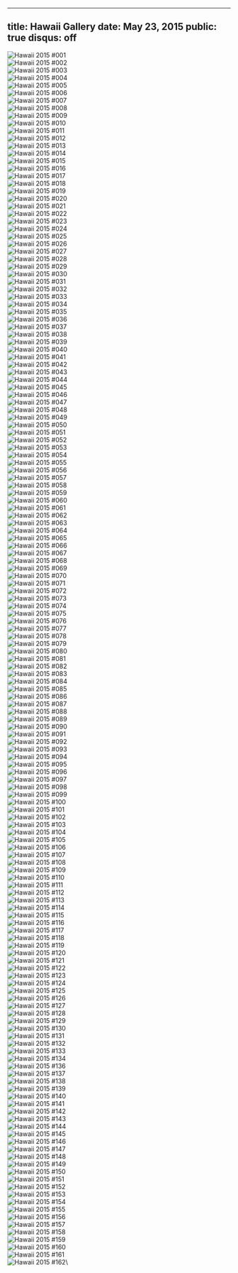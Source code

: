 ----
title: Hawaii Gallery
date: May 23, 2015
public: true
disqus: off
----

![Hawaii 2015 #001](/media/page/travel/hawaii15/hawaii15-001.jpg)\
![Hawaii 2015 #002](/media/page/travel/hawaii15/hawaii15-002.jpg)\
![Hawaii 2015 #003](/media/page/travel/hawaii15/hawaii15-003.jpg)\
![Hawaii 2015 #004](/media/page/travel/hawaii15/hawaii15-004.jpg)\
![Hawaii 2015 #005](/media/page/travel/hawaii15/hawaii15-005.jpg)\
![Hawaii 2015 #006](/media/page/travel/hawaii15/hawaii15-006.jpg)\
![Hawaii 2015 #007](/media/page/travel/hawaii15/hawaii15-007.jpg)\
![Hawaii 2015 #008](/media/page/travel/hawaii15/hawaii15-008.jpg)\
![Hawaii 2015 #009](/media/page/travel/hawaii15/hawaii15-009.jpg)\
![Hawaii 2015 #010](/media/page/travel/hawaii15/hawaii15-010.jpg)\
![Hawaii 2015 #011](/media/page/travel/hawaii15/hawaii15-011.jpg)\
![Hawaii 2015 #012](/media/page/travel/hawaii15/hawaii15-012.jpg)\
![Hawaii 2015 #013](/media/page/travel/hawaii15/hawaii15-013.jpg)\
![Hawaii 2015 #014](/media/page/travel/hawaii15/hawaii15-014.jpg)\
![Hawaii 2015 #015](/media/page/travel/hawaii15/hawaii15-015.jpg)\
![Hawaii 2015 #016](/media/page/travel/hawaii15/hawaii15-016.jpg)\
![Hawaii 2015 #017](/media/page/travel/hawaii15/hawaii15-017.jpg)\
![Hawaii 2015 #018](/media/page/travel/hawaii15/hawaii15-018.jpg)\
![Hawaii 2015 #019](/media/page/travel/hawaii15/hawaii15-019.jpg)\
![Hawaii 2015 #020](/media/page/travel/hawaii15/hawaii15-020.jpg)\
![Hawaii 2015 #021](/media/page/travel/hawaii15/hawaii15-021.jpg)\
![Hawaii 2015 #022](/media/page/travel/hawaii15/hawaii15-022.jpg)\
![Hawaii 2015 #023](/media/page/travel/hawaii15/hawaii15-023.jpg)\
![Hawaii 2015 #024](/media/page/travel/hawaii15/hawaii15-024.jpg)\
![Hawaii 2015 #025](/media/page/travel/hawaii15/hawaii15-025.jpg)\
![Hawaii 2015 #026](/media/page/travel/hawaii15/hawaii15-026.jpg)\
![Hawaii 2015 #027](/media/page/travel/hawaii15/hawaii15-027.jpg)\
![Hawaii 2015 #028](/media/page/travel/hawaii15/hawaii15-028.jpg)\
![Hawaii 2015 #029](/media/page/travel/hawaii15/hawaii15-029.jpg)\
![Hawaii 2015 #030](/media/page/travel/hawaii15/hawaii15-030.jpg)\
![Hawaii 2015 #031](/media/page/travel/hawaii15/hawaii15-031.jpg)\
![Hawaii 2015 #032](/media/page/travel/hawaii15/hawaii15-032.jpg)\
![Hawaii 2015 #033](/media/page/travel/hawaii15/hawaii15-033.jpg)\
![Hawaii 2015 #034](/media/page/travel/hawaii15/hawaii15-034.jpg)\
![Hawaii 2015 #035](/media/page/travel/hawaii15/hawaii15-035.jpg)\
![Hawaii 2015 #036](/media/page/travel/hawaii15/hawaii15-036.jpg)\
![Hawaii 2015 #037](/media/page/travel/hawaii15/hawaii15-037.jpg)\
![Hawaii 2015 #038](/media/page/travel/hawaii15/hawaii15-038.jpg)\
![Hawaii 2015 #039](/media/page/travel/hawaii15/hawaii15-039.jpg)\
![Hawaii 2015 #040](/media/page/travel/hawaii15/hawaii15-040.jpg)\
![Hawaii 2015 #041](/media/page/travel/hawaii15/hawaii15-041.jpg)\
![Hawaii 2015 #042](/media/page/travel/hawaii15/hawaii15-042.jpg)\
![Hawaii 2015 #043](/media/page/travel/hawaii15/hawaii15-043.jpg)\
![Hawaii 2015 #044](/media/page/travel/hawaii15/hawaii15-044.jpg)\
![Hawaii 2015 #045](/media/page/travel/hawaii15/hawaii15-045.jpg)\
![Hawaii 2015 #046](/media/page/travel/hawaii15/hawaii15-046.jpg)\
![Hawaii 2015 #047](/media/page/travel/hawaii15/hawaii15-047.jpg)\
![Hawaii 2015 #048](/media/page/travel/hawaii15/hawaii15-048.jpg)\
![Hawaii 2015 #049](/media/page/travel/hawaii15/hawaii15-049.jpg)\
![Hawaii 2015 #050](/media/page/travel/hawaii15/hawaii15-050.jpg)\
![Hawaii 2015 #051](/media/page/travel/hawaii15/hawaii15-051.jpg)\
![Hawaii 2015 #052](/media/page/travel/hawaii15/hawaii15-052.jpg)\
![Hawaii 2015 #053](/media/page/travel/hawaii15/hawaii15-053.jpg)\
![Hawaii 2015 #054](/media/page/travel/hawaii15/hawaii15-054.jpg)\
![Hawaii 2015 #055](/media/page/travel/hawaii15/hawaii15-055.jpg)\
![Hawaii 2015 #056](/media/page/travel/hawaii15/hawaii15-056.jpg)\
![Hawaii 2015 #057](/media/page/travel/hawaii15/hawaii15-057.jpg)\
![Hawaii 2015 #058](/media/page/travel/hawaii15/hawaii15-058.jpg)\
![Hawaii 2015 #059](/media/page/travel/hawaii15/hawaii15-059.jpg)\
![Hawaii 2015 #060](/media/page/travel/hawaii15/hawaii15-060.jpg)\
![Hawaii 2015 #061](/media/page/travel/hawaii15/hawaii15-061.jpg)\
![Hawaii 2015 #062](/media/page/travel/hawaii15/hawaii15-062.jpg)\
![Hawaii 2015 #063](/media/page/travel/hawaii15/hawaii15-063.jpg)\
![Hawaii 2015 #064](/media/page/travel/hawaii15/hawaii15-064.jpg)\
![Hawaii 2015 #065](/media/page/travel/hawaii15/hawaii15-065.jpg)\
![Hawaii 2015 #066](/media/page/travel/hawaii15/hawaii15-066.jpg)\
![Hawaii 2015 #067](/media/page/travel/hawaii15/hawaii15-067.jpg)\
![Hawaii 2015 #068](/media/page/travel/hawaii15/hawaii15-068.jpg)\
![Hawaii 2015 #069](/media/page/travel/hawaii15/hawaii15-069.jpg)\
![Hawaii 2015 #070](/media/page/travel/hawaii15/hawaii15-070.jpg)\
![Hawaii 2015 #071](/media/page/travel/hawaii15/hawaii15-071.jpg)\
![Hawaii 2015 #072](/media/page/travel/hawaii15/hawaii15-072.jpg)\
![Hawaii 2015 #073](/media/page/travel/hawaii15/hawaii15-073.jpg)\
![Hawaii 2015 #074](/media/page/travel/hawaii15/hawaii15-074.jpg)\
![Hawaii 2015 #075](/media/page/travel/hawaii15/hawaii15-075.jpg)\
![Hawaii 2015 #076](/media/page/travel/hawaii15/hawaii15-076.jpg)\
![Hawaii 2015 #077](/media/page/travel/hawaii15/hawaii15-077.jpg)\
![Hawaii 2015 #078](/media/page/travel/hawaii15/hawaii15-078.jpg)\
![Hawaii 2015 #079](/media/page/travel/hawaii15/hawaii15-079.jpg)\
![Hawaii 2015 #080](/media/page/travel/hawaii15/hawaii15-080.jpg)\
![Hawaii 2015 #081](/media/page/travel/hawaii15/hawaii15-081.jpg)\
![Hawaii 2015 #082](/media/page/travel/hawaii15/hawaii15-082.jpg)\
![Hawaii 2015 #083](/media/page/travel/hawaii15/hawaii15-083.jpg)\
![Hawaii 2015 #084](/media/page/travel/hawaii15/hawaii15-084.jpg)\
![Hawaii 2015 #085](/media/page/travel/hawaii15/hawaii15-085.jpg)\
![Hawaii 2015 #086](/media/page/travel/hawaii15/hawaii15-086.jpg)\
![Hawaii 2015 #087](/media/page/travel/hawaii15/hawaii15-087.jpg)\
![Hawaii 2015 #088](/media/page/travel/hawaii15/hawaii15-088.jpg)\
![Hawaii 2015 #089](/media/page/travel/hawaii15/hawaii15-089.jpg)\
![Hawaii 2015 #090](/media/page/travel/hawaii15/hawaii15-090.jpg)\
![Hawaii 2015 #091](/media/page/travel/hawaii15/hawaii15-091.jpg)\
![Hawaii 2015 #092](/media/page/travel/hawaii15/hawaii15-092.jpg)\
![Hawaii 2015 #093](/media/page/travel/hawaii15/hawaii15-093.jpg)\
![Hawaii 2015 #094](/media/page/travel/hawaii15/hawaii15-094.jpg)\
![Hawaii 2015 #095](/media/page/travel/hawaii15/hawaii15-095.jpg)\
![Hawaii 2015 #096](/media/page/travel/hawaii15/hawaii15-096.jpg)\
![Hawaii 2015 #097](/media/page/travel/hawaii15/hawaii15-097.jpg)\
![Hawaii 2015 #098](/media/page/travel/hawaii15/hawaii15-098.jpg)\
![Hawaii 2015 #099](/media/page/travel/hawaii15/hawaii15-099.jpg)\
![Hawaii 2015 #100](/media/page/travel/hawaii15/hawaii15-100.jpg)\
![Hawaii 2015 #101](/media/page/travel/hawaii15/hawaii15-101.jpg)\
![Hawaii 2015 #102](/media/page/travel/hawaii15/hawaii15-102.jpg)\
![Hawaii 2015 #103](/media/page/travel/hawaii15/hawaii15-103.jpg)\
![Hawaii 2015 #104](/media/page/travel/hawaii15/hawaii15-104.jpg)\
![Hawaii 2015 #105](/media/page/travel/hawaii15/hawaii15-105.jpg)\
![Hawaii 2015 #106](/media/page/travel/hawaii15/hawaii15-106.jpg)\
![Hawaii 2015 #107](/media/page/travel/hawaii15/hawaii15-107.jpg)\
![Hawaii 2015 #108](/media/page/travel/hawaii15/hawaii15-108.jpg)\
![Hawaii 2015 #109](/media/page/travel/hawaii15/hawaii15-109.jpg)\
![Hawaii 2015 #110](/media/page/travel/hawaii15/hawaii15-110.jpg)\
![Hawaii 2015 #111](/media/page/travel/hawaii15/hawaii15-111.jpg)\
![Hawaii 2015 #112](/media/page/travel/hawaii15/hawaii15-112.jpg)\
![Hawaii 2015 #113](/media/page/travel/hawaii15/hawaii15-113.jpg)\
![Hawaii 2015 #114](/media/page/travel/hawaii15/hawaii15-114.jpg)\
![Hawaii 2015 #115](/media/page/travel/hawaii15/hawaii15-115.jpg)\
![Hawaii 2015 #116](/media/page/travel/hawaii15/hawaii15-116.jpg)\
![Hawaii 2015 #117](/media/page/travel/hawaii15/hawaii15-117.jpg)\
![Hawaii 2015 #118](/media/page/travel/hawaii15/hawaii15-118.jpg)\
![Hawaii 2015 #119](/media/page/travel/hawaii15/hawaii15-119.jpg)\
![Hawaii 2015 #120](/media/page/travel/hawaii15/hawaii15-120.jpg)\
![Hawaii 2015 #121](/media/page/travel/hawaii15/hawaii15-121.jpg)\
![Hawaii 2015 #122](/media/page/travel/hawaii15/hawaii15-122.jpg)\
![Hawaii 2015 #123](/media/page/travel/hawaii15/hawaii15-123.jpg)\
![Hawaii 2015 #124](/media/page/travel/hawaii15/hawaii15-124.jpg)\
![Hawaii 2015 #125](/media/page/travel/hawaii15/hawaii15-125.jpg)\
![Hawaii 2015 #126](/media/page/travel/hawaii15/hawaii15-126.jpg)\
![Hawaii 2015 #127](/media/page/travel/hawaii15/hawaii15-127.jpg)\
![Hawaii 2015 #128](/media/page/travel/hawaii15/hawaii15-128.jpg)\
![Hawaii 2015 #129](/media/page/travel/hawaii15/hawaii15-129.jpg)\
![Hawaii 2015 #130](/media/page/travel/hawaii15/hawaii15-130.jpg)\
![Hawaii 2015 #131](/media/page/travel/hawaii15/hawaii15-131.jpg)\
![Hawaii 2015 #132](/media/page/travel/hawaii15/hawaii15-132.jpg)\
![Hawaii 2015 #133](/media/page/travel/hawaii15/hawaii15-133.jpg)\
![Hawaii 2015 #134](/media/page/travel/hawaii15/hawaii15-134.jpg)\
![Hawaii 2015 #136](/media/page/travel/hawaii15/hawaii15-136.jpg)\
![Hawaii 2015 #137](/media/page/travel/hawaii15/hawaii15-137.jpg)\
![Hawaii 2015 #138](/media/page/travel/hawaii15/hawaii15-138.jpg)\
![Hawaii 2015 #139](/media/page/travel/hawaii15/hawaii15-139.jpg)\
![Hawaii 2015 #140](/media/page/travel/hawaii15/hawaii15-140.jpg)\
![Hawaii 2015 #141](/media/page/travel/hawaii15/hawaii15-141.jpg)\
![Hawaii 2015 #142](/media/page/travel/hawaii15/hawaii15-142.jpg)\
![Hawaii 2015 #143](/media/page/travel/hawaii15/hawaii15-143.jpg)\
![Hawaii 2015 #144](/media/page/travel/hawaii15/hawaii15-144.jpg)\
![Hawaii 2015 #145](/media/page/travel/hawaii15/hawaii15-145.jpg)\
![Hawaii 2015 #146](/media/page/travel/hawaii15/hawaii15-146.jpg)\
![Hawaii 2015 #147](/media/page/travel/hawaii15/hawaii15-147.jpg)\
![Hawaii 2015 #148](/media/page/travel/hawaii15/hawaii15-148.jpg)\
![Hawaii 2015 #149](/media/page/travel/hawaii15/hawaii15-149.jpg)\
![Hawaii 2015 #150](/media/page/travel/hawaii15/hawaii15-150.jpg)\
![Hawaii 2015 #151](/media/page/travel/hawaii15/hawaii15-151.jpg)\
![Hawaii 2015 #152](/media/page/travel/hawaii15/hawaii15-152.jpg)\
![Hawaii 2015 #153](/media/page/travel/hawaii15/hawaii15-153.jpg)\
![Hawaii 2015 #154](/media/page/travel/hawaii15/hawaii15-154.jpg)\
![Hawaii 2015 #155](/media/page/travel/hawaii15/hawaii15-155.jpg)\
![Hawaii 2015 #156](/media/page/travel/hawaii15/hawaii15-156.jpg)\
![Hawaii 2015 #157](/media/page/travel/hawaii15/hawaii15-157.jpg)\
![Hawaii 2015 #158](/media/page/travel/hawaii15/hawaii15-158.jpg)\
![Hawaii 2015 #159](/media/page/travel/hawaii15/hawaii15-159.jpg)\
![Hawaii 2015 #160](/media/page/travel/hawaii15/hawaii15-160.jpg)\
![Hawaii 2015 #161](/media/page/travel/hawaii15/hawaii15-161.jpg)\
![Hawaii 2015 #162](/media/page/travel/hawaii15/hawaii15-162.jpg)\

